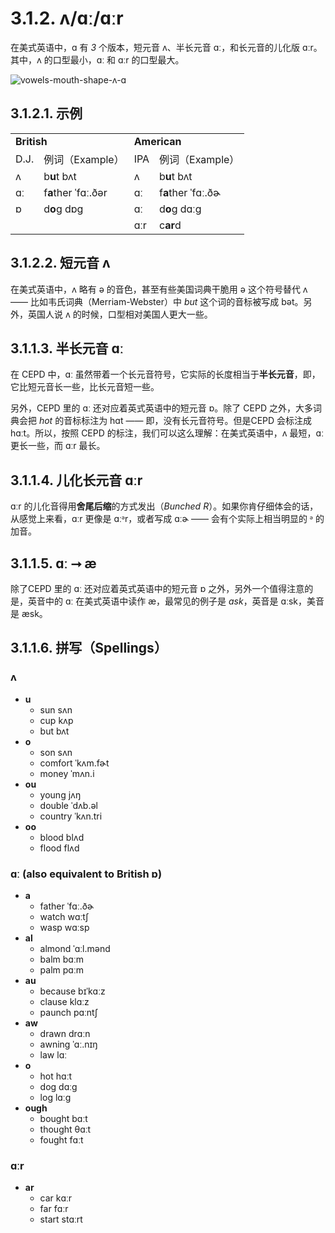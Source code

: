 # 3.1.2. <span class="pho">ʌ</span>/<span class="pho">ɑː</span>/<span class="pho">ɑːr</span>

在美式英语中，<span class="pho">ɑ</span> 有 *3* 个版本，短元音 <span class="pho">ʌ</span>、半长元音 <span class="pho">ɑː</span>，和长元音的儿化版 <span class="pho">ɑːr</span>。其中，<span class="pho">ʌ</span> 的口型最小，<span class="pho">ɑː</span> 和 <span class="pho">ɑːr</span> 的口型最大。

![vowels-mouth-shape-ʌ-ɑ](/images/vowels-mouth-shape-ʌ-ɑ.svg)

## 3.1.2.1. 示例
<table>
<tbody>
<tr>
<td colspan="2"><strong>British</strong></td>
<td colspan="2"><strong>American</strong></td>
</tr>
<tr>
<td>D.J.</td>
<td>例词（Example）</td>
<td>IPA</td>
<td>例词（Example）</td>
</tr>
<tr>
<td><span class="pho">ʌ</span><span class="speak-word-inline" data-audio-uk-male="/audios/uk_phonetics_sound_cup_2023feb.mp3"></span></td>
<td>b<b>u</b>t <span class="pho alt">bʌt</span><span class="speak-word-inline" data-audio-uk-female="/audios/but_uk_female.mp3" data-audio-uk-male="/audios/but_uk_male.mp3"></span></td>
<td><span class="pho">ʌ</span><span class="speak-word-inline" data-audio-us-male="/audios/us_phonetics_sound_cup_2023feb.mp3"></span></td>
<td>b<b>u</b>t <span class="pho alt">bʌt</span><span class="speak-word-inline" data-audio-us-female="/audios/but_us_female.mp3" data-audio-us-male="/audios/but_us_male.mp3"></span></td>
</tr>
<tr>
<td><span class="pho">ɑː</span><span class="speak-word-inline" data-audio-uk-male="/audios/uk_phonetics_sound_father_2023feb.mp3"></span></td>
<td>f<b>a</b>ther <span class="pho alt">ˈfɑː.ðər</span><span class="speak-word-inline" data-audio-uk-female="/audios/father_uk_female.mp3" data-audio-uk-male="/audios/father_uk_male.mp3"></span></td>
<td><span class="pho">ɑː</span><span class="speak-word-inline" data-audio-us-male="/audios/us_phonetics_sound_father_2023feb.mp3"></span></td>
<td>f<b>a</b>ther <span class="pho alt">ˈfɑː.ðɚ</span><span class="speak-word-inline" data-audio-us-female="/audios/father_us_female.mp3" data-audio-us-male="/audios/father_us_male.mp3"></span></td>
</tr>
<tr>
<td><span class="pho">ɒ</span><span class="speak-word-inline" data-audio-uk-male="/audios/uk_phonetics_sound_sock_2023feb.mp3"></span></td>
<td>d<b>o</b>g <span class="pho alt">dɒɡ</span><span class="speak-word-inline" data-audio-uk-female="/audios/dog_uk_female.mp3" data-audio-uk-male="/audios/dog_uk_male.mp3"></span></td>
<td><span class="pho">ɑː</span><span class="speak-word-inline" data-audio-us-male="/audios/us_phonetics_sound_father_2023feb.mp3"></span></td>
<td>d<b>o</b>g <span class="pho alt">dɑːɡ</span><span class="speak-word-inline" data-audio-us-female="/audios/dog_us_female.mp3" data-audio-us-male="/audios/dog_us_male.mp3"></span></td>
</tr>
<tr>
<td></td>
<td></td>
<td><span class="pho">ɑːr</span><span class="speak-word-inline" data-audio-us-male="/audios/us_phonetics_sound_card_2023feb.mp3"></span></td>
<td>c<b>ar</b>d<span class="speak-word-inline" data-audio-us-female="/audios/card_us_female.mp3" data-audio-us-male="/audios/card_us_male.mp3"></span></td>
</tr>
</tbody>
</table>

## 3.1.2.2. 短元音 <span class="pho">ʌ</span>

在美式英语中，<span class="pho">ʌ</span> 略有 <span class="pho">ə</span> 的音色，甚至有些美国词典干脆用 <span class="pho">ə</span> 这个符号替代 <span class="pho">ʌ</span> —— 比如韦氏词典（Merriam-Webster）中 *but* 这个词的音标被写成 <span class="pho alt">bət</span><span class="speak-word-inline" data-audio-us-female="/audios/but_us_female.mp3" data-audio-us-male="/audios/but_us_male.mp3"></span>。另外，英国人说 <span class="pho">ʌ</span> 的时候，口型相对美国人更大一些。

## 3.1.1.3. 半长元音 <span class="pho">ɑː</span>

在 CEPD 中，<span class="pho">ɑː</span> 虽然带着一个长元音符号，它实际的长度相当于**半长元音**，即，它比短元音长一些，比长元音短一些。

另外，CEPD 里的 <span class="pho">ɑː</span> 还对应着英式英语中的短元音 <span class="pho">ɒ</span>。除了 CEPD 之外，大多词典会把 *hot* 的音标标注为 <span class="pho alt">hɑt</span> —— 即，没有长元音符号。但是CEPD 会标注成 <span class="pho alt">hɑːt</span><span class="speak-word-inline" data-audio-us-female="/audios/hot-us-female.mp3" data-audio-us-male="/audios/hot-us-male.mp3"></span>。所以，按照 CEPD 的标注，我们可以这么理解：在美式英语中，<span class="pho">ʌ</span> 最短，<span class="pho">ɑː</span> 更长一些，而 <span class="pho">ɑːr</span> 最长。

## 3.1.1.4. 儿化长元音 <span class="pho">ɑːr</span>

<span class="pho">ɑːr</span> 的儿化音得用**舍尾后缩**的方式发出（*Bunched R*）。如果你肯仔细体会的话，从感觉上来看，<span class="pho">ɑːr</span> 更像是 <span class="pho">ɑːᵊr</span>，或者写成 <span class="pho">ɑːɚ</span> —— 会有个实际上相当明显的 <span class="pho">ᵊ</span> 的加音。

## 3.1.1.5. <span class="pho">ɑː</span> ⭢ <span class="pho">æ</span>

除了CEPD 里的 <span class="pho">ɑː</span> 还对应着英式英语中的短元音 <span class="pho">ɒ</span> 之外，另外一个值得注意的是，英音中的 <span class="pho">ɑː</span> 在美式英语中读作 <span class="pho">æ</span>，最常见的例子是 *ask*，英音是 <span class="pho alt">ɑːsk</span><span class="speak-word-inline" data-audio-uk-male="/audios/ask-uk-male.mp3" data-audio-uk-female="/audios/ask-uk-female.mp3"></span>，美音是 <span class="pho alt">æsk</span><span class="speak-word-inline" data-audio-us-male="/audios/ask-us-male.mp3" data-audio-us-female="/audios/ask-us-female.mp3"></span>。

## 3.1.1.6. 拼写（Spellings）

### <span class="pho">ʌ</span>

* **u**
  * sun <span class="pho alt">sʌn</span> <span class="speak-word-inline" data-audio-us-male="/audios/sun-us-male.mp3" data-audio-us-female="/audios/sun-us-female.mp3"></span>
  * cup <span class="pho alt">kʌp</span> <span class="speak-word-inline" data-audio-us-male="/audios/cup-us-male.mp3" data-audio-us-female="/audios/cup-us-female.mp3"></span>
  * but <span class="pho alt">bʌt</span> <span class="speak-word-inline" data-audio-us-male="/audios/but-us-male.mp3" data-audio-us-female="/audios/but-us-female.mp3"></span>
* **o**
  * son <span class="pho alt">sʌn</span> <span class="speak-word-inline" data-audio-us-male="/audios/son-us-male.mp3" data-audio-us-female="/audios/son-us-female.mp3"></span>
  * comfort <span class="pho alt">ˈkʌm.fɚt</span> <span class="speak-word-inline" data-audio-us-male="/audios/comfort-us-male.mp3" data-audio-us-female="/audios/comfort-us-female.mp3"></span>
  * money <span class="pho alt">ˈmʌn.i</span> <span class="speak-word-inline" data-audio-us-male="/audios/money-us-male.mp3" data-audio-us-female="/audios/money-us-female.mp3"></span>
* **ou**
  * young <span class="pho alt">jʌŋ</span> <span class="speak-word-inline" data-audio-us-male="/audios/young-us-male.mp3" data-audio-us-female="/audios/young-us-female.mp3"></span>
  * double <span class="pho alt">ˈdʌb.əl</span> <span class="speak-word-inline" data-audio-us-male="/audios/double-us-male.mp3" data-audio-us-female="/audios/double-us-female.mp3"></span>
  * country <span class="pho alt">ˈkʌn.tri</span> <span class="speak-word-inline" data-audio-us-male="/audios/country-us-male.mp3" data-audio-us-female="/audios/country-us-female.mp3"></span>
* **oo**
  * blood <span class="pho alt">blʌd</span> <span class="speak-word-inline" data-audio-us-male="/audios/blood-us-male.mp3" data-audio-us-female="/audios/blood-us-female.mp3"></span>
  * flood <span class="pho alt">flʌd</span> <span class="speak-word-inline" data-audio-us-male="/audios/flood-us-male.mp3" data-audio-us-female="/audios/flood-us-female.mp3"></span>

### <span class="pho">ɑː</span> (also equivalent to British <span class="pho">ɒ</span>)

* **a**
  * father <span class="pho alt">ˈfɑː.ðɚ</span> <span class="speak-word-inline" data-audio-us-male="/audios/father-us-male.mp3" data-audio-us-female="/audios/father-us-female.mp3"></span>
  * watch <span class="pho alt">wɑːtʃ</span> <span class="speak-word-inline" data-audio-us-male="/audios/watch-us-male.mp3" data-audio-us-female="/audios/watch-us-female.mp3"></span>
  * wasp <span class="pho alt">wɑːsp</span> <span class="speak-word-inline" data-audio-us-male="/audios/wasp-us-male.mp3" data-audio-us-female="/audios/wasp-us-female.mp3"></span>
* **al**
  * almond <span class="pho alt">ˈɑːl.mənd</span> <span class="speak-word-inline" data-audio-us-male="/audios/almond-us-male.mp3" data-audio-us-female="/audios/almond-us-female.mp3"></span>
  * balm <span class="pho alt">bɑːm</span> <span class="speak-word-inline" data-audio-us-male="/audios/balm-us-male.mp3" data-audio-us-female="/audios/balm-us-female.mp3"></span>
  * palm <span class="pho alt">pɑːm</span> <span class="speak-word-inline" data-audio-us-male="/audios/palm-us-male.mp3" data-audio-us-female="/audios/palm-us-female.mp3"></span>
* **au**
  * because <span class="pho alt">bɪˈkɑːz</span> <span class="speak-word-inline" data-audio-us-male="/audios/because-us-male.mp3" data-audio-us-female="/audios/because-us-female.mp3"></span>
  * clause <span class="pho alt">klɑːz</span> <span class="speak-word-inline" data-audio-us-male="/audios/clause-us-male.mp3" data-audio-us-female="/audios/clause-us-female.mp3"></span>
  * paunch <span class="pho alt">pɑːntʃ</span> <span class="speak-word-inline" data-audio-us-male="/audios/paunch-us-male.mp3" data-audio-us-female="/audios/paunch-us-female.mp3"></span>
* **aw**
  * drawn <span class="pho alt">drɑːn</span> <span class="speak-word-inline" data-audio-us-male="/audios/drawn-us-male.mp3" data-audio-us-female="/audios/drawn-us-female.mp3"></span>
  * awning <span class="pho alt">ˈɑː.nɪŋ</span> <span class="speak-word-inline" data-audio-us-male="/audios/awning-us-male.mp3" data-audio-us-female="/audios/awning-us-female.mp3"></span>
  * law <span class="pho alt">lɑː</span> <span class="speak-word-inline" data-audio-us-male="/audios/law-us-male.mp3" data-audio-us-female="/audios/law-us-female.mp3"></span>
* **o**
  * hot <span class="pho alt">hɑːt</span> <span class="speak-word-inline" data-audio-us-male="/audios/hot-us-male.mp3" data-audio-us-female="/audios/hot-us-female.mp3"></span>
  * dog <span class="pho alt">dɑːɡ</span> <span class="speak-word-inline" data-audio-us-male="/audios/dog-us-male.mp3" data-audio-us-female="/audios/dog-us-female.mp3"></span>
  * log <span class="pho alt">lɑːɡ</span> <span class="speak-word-inline" data-audio-us-male="/audios/log-us-male.mp3" data-audio-us-female="/audios/log-us-female.mp3"></span>
* **ough**
  * bought <span class="pho alt">bɑːt</span> <span class="speak-word-inline" data-audio-us-male="/audios/bought-us-male.mp3" data-audio-us-female="/audios/bought-us-female.mp3"></span>
  * thought <span class="pho alt">θɑːt</span> <span class="speak-word-inline" data-audio-us-male="/audios/thought-us-male.mp3" data-audio-us-female="/audios/thought-us-female.mp3"></span>
  * fought <span class="pho alt">fɑːt</span> <span class="speak-word-inline" data-audio-us-male="/audios/fought-us-male.mp3" data-audio-us-female="/audios/fought-us-female.mp3"></span>

### <span class="pho">ɑːr</span>

* **ar**
  * car <span class="pho alt">kɑːr</span> <span class="speak-word-inline" data-audio-us-male="/audios/car-us-male.mp3" data-audio-us-female="/audios/car-us-female.mp3"></span>
  * far <span class="pho alt">fɑːr</span> <span class="speak-word-inline" data-audio-us-male="/audios/far-us-male.mp3" data-audio-us-female="/audios/far-us-female.mp3"></span>
  * start <span class="pho alt">stɑːrt</span> <span class="speak-word-inline" data-audio-us-male="/audios/start-us-male.mp3" data-audio-us-female="/audios/start-us-female.mp3"></span>
